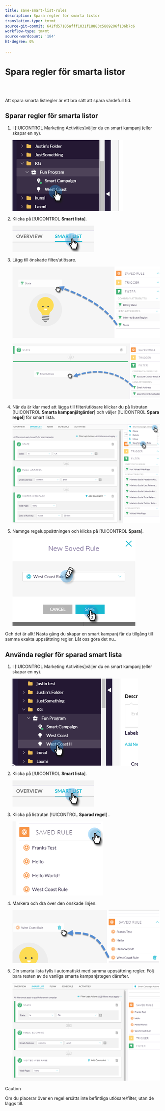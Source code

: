 ```yaml
---
title: save-smart-list-rules
description: Spara regler för smarta listor
translation-type: tm+mt
source-git-commit: 642fd57105afff1031f18883c5809206f136b7c6
workflow-type: tm+mt
source-wordcount: '184'
ht-degree: 0%

---
```



# Spara regler för smarta listor

<br> 

Att spara smarta listregler är ett bra sätt att spara värdefull tid.

## Sparar regler för smarta listor

1. I [!UICONTROL Marketing Activities]väljer du en smart kampanj (eller skapar en ny).

   ![Bild ett](/help/sky/assets/smart-lists-and-static-lists/save-smart-list-rules/save-smart-list-rules-1.png)

1. Klicka på [!UICONTROL **Smart lista**].

   ![Bild två](/help/sky/assets/smart-lists-and-static-lists/save-smart-list-rules/save-smart-list-rules-2.png)

1. Lägg till önskade filter/utlösare.

   ![Bild tre](/help/sky/assets/smart-lists-and-static-lists/save-smart-list-rules/save-smart-list-rules-3.png)

   ![Bild fyra](/help/sky/assets/smart-lists-and-static-lists/save-smart-list-rules/save-smart-list-rules-4.png)

1. När du är klar med att lägga till filter/utlösare klickar du på listrutan [!UICONTROL **Smarta kampanjåtgärder**] och väljer [!UICONTROL **Spara regel**] för smart lista.

   ![Bild fem](/help/sky/assets/smart-lists-and-static-lists/save-smart-list-rules/save-smart-list-rules-5.png)

1. Namnge regeluppsättningen och klicka på [!UICONTROL **Spara**].

   ![Bild sex](/help/sky/assets/smart-lists-and-static-lists/save-smart-list-rules/save-smart-list-rules-6.png)

Och det är allt! Nästa gång du skapar en smart kampanj får du tillgång till samma exakta uppsättning regler. Låt oss göra det nu..

## Använda regler för sparad smart lista

1. I [!UICONTROL Marketing Activities]väljer du en smart kampanj (eller skapar en ny).

   ![Bild sju](/help/sky/assets/smart-lists-and-static-lists/save-smart-list-rules/save-smart-list-rules-7.png)

1. Klicka på [!UICONTROL **Smart lista**].

   ![Bild åtta](/help/sky/assets/smart-lists-and-static-lists/save-smart-list-rules/save-smart-list-rules-8.png)

1. Klicka på listrutan [!UICONTROL **Sparad regel**] .

   ![Bild nio](/help/sky/assets/smart-lists-and-static-lists/save-smart-list-rules/save-smart-list-rules-9.png)

1. Markera och dra över den önskade linjen.

   ![Bild tio](/help/sky/assets/smart-lists-and-static-lists/save-smart-list-rules/save-smart-list-rules-10.png)

1. Din smarta lista fylls i automatiskt med samma uppsättning regler. Följ bara resten av de vanliga smarta kampanjstegen därefter.

   ![Bild elva](/help/sky/assets/smart-lists-and-static-lists/save-smart-list-rules/save-smart-list-rules-11.png)

>[!CAUTION]
>
>Om du placerar över en regel ersätts inte befintliga utlösare/filter, utan de läggs till.
